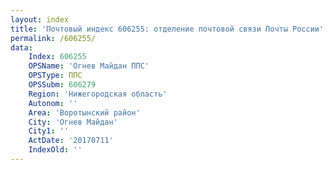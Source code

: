 ```yaml
---
layout: index
title: 'Почтовый индекс 606255: отделение почтовой связи Почты России'
permalink: /606255/
data:
    Index: 606255
    OPSName: 'Огнев Майдан ППС'
    OPSType: ППС
    OPSSubm: 606279
    Region: 'Нижегородская область'
    Autonom: ''
    Area: 'Воротынский район'
    City: 'Огнев Майдан'
    City1: ''
    ActDate: '20170711'
    IndexOld: ''
---
```

